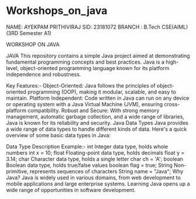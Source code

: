 # Workshops_on_java
NAME: AYEKPAM PRITHIVIRAJ 
SID: 23181072
BRANCH : B.Tech CSE(AIML) 
(3RD Semester A1)

WORKSHOP ON JAVA

JAVA
This repository contains a simple Java project aimed at demonstrating fundamental programming concepts and best practices. Java is a high-level, object-oriented programming language known for its platform independence and robustness.

Key Features:-
Object-Oriented: Java follows the principles of object-oriented programming (OOP), making it modular, scalable, and easy to maintain.
Platform Independent: Code written in Java can run on any device or operating system with a Java Virtual Machine (JVM), ensuring cross-platform compatibility.
Robust and Secure: With strong memory management, automatic garbage collection, and a wide range of libraries, Java is known for its reliability and security.
Java Data Types
Java provides a wide range of data types to handle different kinds of data. Here's a quick overview of some basic data types in Java:

Data Type	Description	Example:-
int	Integer data type, holds whole numbers	int x = 10;
float	Floating-point data type, holds decimals	float y = 3.14;
char	Character data type, holds a single letter	char ch = 'A';
boolean	Boolean data type, holds true/false values	boolean flag = true;
String	Non-primitive, represents sequences of characters	String name = "Java";
Why Java?
Java is widely used in various domains, from web development to mobile applications and large enterprise systems. Learning Java opens up a wide range of opportunities in software development.

